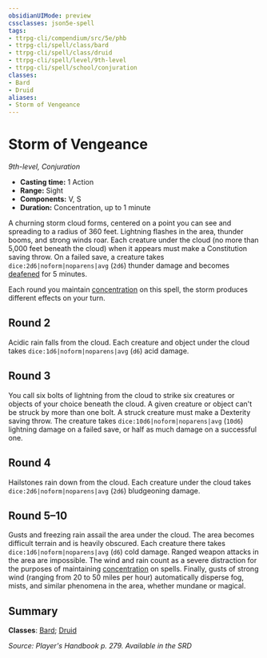 ```yaml
---
obsidianUIMode: preview
cssclasses: json5e-spell
tags:
- ttrpg-cli/compendium/src/5e/phb
- ttrpg-cli/spell/class/bard
- ttrpg-cli/spell/class/druid
- ttrpg-cli/spell/level/9th-level
- ttrpg-cli/spell/school/conjuration
classes:
- Bard
- Druid
aliases:
- Storm of Vengeance
---
```

# Storm of Vengeance
*9th-level, Conjuration*  


- **Casting time:** 1 Action
- **Range:** Sight
- **Components:** V, S
- **Duration:** Concentration, up to 1 minute

A churning storm cloud forms, centered on a point you can see and spreading to a radius of 360 feet. Lightning flashes in the area, thunder booms, and strong winds roar. Each creature under the cloud (no more than 5,000 feet beneath the cloud) when it appears must make a Constitution saving throw. On a failed save, a creature takes `dice:2d6|noform|noparens|avg` (`2d6`) thunder damage and becomes [deafened](/3-Mechanics/CLI/Rules/conditions.md#Deafened) for 5 minutes.

Each round you maintain [concentration](/3-Mechanics/CLI/Rules/conditions.md#Concentration) on this spell, the storm produces different effects on your turn.

## Round 2

Acidic rain falls from the cloud. Each creature and object under the cloud takes `dice:1d6|noform|noparens|avg` (`d6`) acid damage.

## Round 3

You call six bolts of lightning from the cloud to strike six creatures or objects of your choice beneath the cloud. A given creature or object can't be struck by more than one bolt. A struck creature must make a Dexterity saving throw. The creature takes `dice:10d6|noform|noparens|avg` (`10d6`) lightning damage on a failed save, or half as much damage on a successful one.

## Round 4

Hailstones rain down from the cloud. Each creature under the cloud takes `dice:2d6|noform|noparens|avg` (`2d6`) bludgeoning damage.

## Round 5–10

Gusts and freezing rain assail the area under the cloud. The area becomes difficult terrain and is heavily obscured. Each creature there takes `dice:1d6|noform|noparens|avg` (`d6`) cold damage. Ranged weapon attacks in the area are impossible. The wind and rain count as a severe distraction for the purposes of maintaining [concentration](/3-Mechanics/CLI/Rules/conditions.md#Concentration) on spells. Finally, gusts of strong wind (ranging from 20 to 50 miles per hour) automatically disperse fog, mists, and similar phenomena in the area, whether mundane or magical.

## Summary

**Classes**: [Bard](/3-Mechanics/CLI/Compendium/lists/list-spells-classes-bard.md); [Druid](/3-Mechanics/CLI/Compendium/lists/list-spells-classes-druid.md)

*Source: Player's Handbook p. 279. Available in the <span title='Systems Reference Document (5.1)'>SRD</span>*